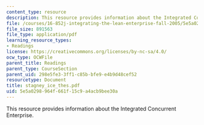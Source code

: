 ```yaml
---
content_type: resource
description: This resource provides information about the Integrated Concurrent Enterprise.
file: /courses/16-852j-integrating-the-lean-enterprise-fall-2005/5e5a0298964f661f15c9a4acb9bee30a_stagney_ice_thes.pdf
file_size: 891563
file_type: application/pdf
learning_resource_types:
- Readings
license: https://creativecommons.org/licenses/by-nc-sa/4.0/
ocw_type: OCWFile
parent_title: Readings
parent_type: CourseSection
parent_uid: 298e5fe3-3ff1-c85b-bfe9-e4b9d48cef52
resourcetype: Document
title: stagney_ice_thes.pdf
uid: 5e5a0298-964f-661f-15c9-a4acb9bee30a
---
```

This resource provides information about the Integrated Concurrent Enterprise.